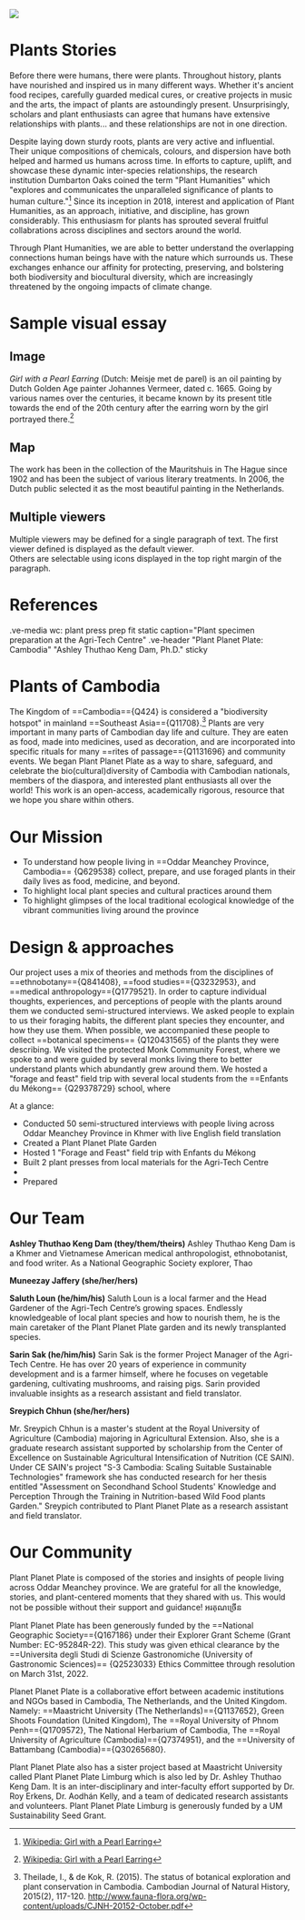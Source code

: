 <a href="https://juncture-digital.org/<athaodam>/<plantplanetplatecambodia>"><img src="https://juncture-digital.org/images/ve-button.png"></a>

<param ve-config 
       title="Plant Planet Plate"
       author="Ashley Thuthao Keng Dam, Ph.D."
       banner="https://github.com/Athaodam/media/blob/main/Agri-Tech_Centre_Home_Garden.jpg" 
       layout="vertical">


#  Plants Stories

Before there were humans, there were plants. Throughout history, plants have nourished and inspired us in many different ways. Whether it's ancient food recipes, carefully guarded medical cures, or creative projects in music and the arts, the impact of plants are astoundingly present. Unsurprisingly, scholars and plant enthusiasts can agree that humans have extensive relationships with plants... and these relationships are not in one direction. 

Despite laying down sturdy roots, plants are very active and influential. Their unique compositions of chemicals, colours, and dispersion have both helped and harmed us humans across time. In efforts to capture, uplift, and showcase these dynamic inter-species relationships, the research institution Dumbarton Oaks coined the term "Plant Humanities" which  "explores and communicates the unparalleled significance of plants to human culture."[^1] Since its inception in 2018, interest and application of Plant Humanities, as an approach, initiative, and discipline, has grown considerably. This enthusiasm for plants has sprouted several fruitful collabrations across disciplines and sectors around the world.

Through Plant Humanities, we are able to better understand the overlapping connections human beings have with the nature which surrounds us. These exchanges enhance our affinity for protecting, preserving, and bolstering both biodiversity and biocultural diversity, which are increasingly threatened by the ongoing impacts of climate change.

<param ve-entity eid="Q1264942"> <!-- Dumbarton Oaks -->
<param ve-entity eid="Q104796447"> <!-- "Plant Humanities" -->
<param ve-entity eid="Q47041"> <!-- biodiversity -->
<param ve-entity eid="Q4914734"> <!-- biocultural diversity -->
<param ve-entity eid="Q7942"> <!-- biocultural diversity -->

# Sample visual essay



## Image

_Girl with a Pearl Earring_ (Dutch: Meisje met de parel) is an oil painting by Dutch Golden Age painter Johannes Vermeer, 
dated c. 1665. Going by various names over the centuries, it became known by its present title towards the end of the 
20th century after the earring worn by the girl portrayed there.[^1]
<param ve-image 
       label="Girl with a Pearl Earring" 
       description="painting by Johannes Vermeer" 
       license="public domain" 
       url="https://upload.wikimedia.org/wikipedia/commons/0/0f/1665_Girl_with_a_Pearl_Earring.jpg">

## Map

The work has been in the collection of the Mauritshuis in The Hague since 1902 and has been the subject of various 
literary treatments. In 2006, the Dutch public selected it as the most beautiful painting in the Netherlands.
<param ve-map center="Q36600" zoom="11" prefer-geojson>

## Multiple viewers

Multiple viewers may be defined for a single paragraph of text.  The first viewer defined is displayed as the default viewer.  
Others are selectable using icons displayed in the top right margin of the paragraph.
<param ve-image 
       manifest="https://iiif.juncture-digital.org/manifest/6dd738aed85597cac540ad31dd5818e86ef7f2918c7b43a9eb3123d5538e6e4c">
<param ve-map center="Q36600" zoom="11">

# References

[^1]: [Wikipedia: Girl with a Pearl Earring](https://en.wikipedia.org/wiki/Girl_with_a_Pearl_Earring)


.ve-media wc: plant press prep fit static caption="Plant specimen preparation at the Agri-Tech Centre"
.ve-header "Plant Planet Plate: Cambodia" "Ashley Thuthao Keng Dam, Ph.D." sticky




# Plants of Cambodia

The Kingdom of ==Cambodia=={Q424} is considered a "biodiversity hotspot" in mainland ==Southeast Asia=={Q11708}.[^2]
Plants are very important in many parts of Cambodian day life and culture. They are eaten as food, made into medicines, used as decoration, and are incorporated into specific rituals for many ==rites of passage=={Q1131696} and community events. We began Plant Planet Plate as a way to share, safeguard, and celebrate the bio(cultural)diversity of Cambodia with Cambodian nationals, members of the diaspora, and interested plant enthusiasts all over the world! This work is an open-access, academically rigorous, resource that we hope you share within others.



# Our Mission

+ To understand how people living in ==Oddar Meanchey Province, Cambodia== {Q629538} collect, prepare, and use foraged plants in their daily lives as food, medicine, and beyond.
+ To highlight local plant species and cultural practices around them 
+ To highlight glimpses of the local traditional ecological knowledge of the vibrant communities living around the province



# Design & approaches

Our project uses a mix of theories and methods from the disciplines of ==ethnobotany=={Q841408}, ==food studies=={Q3232953}, and ==medical anthropology=={Q1779521}. In order to capture individual thoughts, experiences, and perceptions of people with the plants around them we conducted semi-structured interviews. We asked people to explain to us their foraging habits, the different plant species they encounter, and how they use them. When possible, we accompanied these people to collect ==botanical specimens== {Q120431565} of the plants they were describing. We visited the protected Monk Community Forest, where we spoke to and were guided by several monks living there to better understand plants which abundantly grew around them. We hosted a "forage and feast" field trip with several local students from the ==Enfants du Mékong== {Q29378729} school, where

At a glance: 
+ Conducted 50 semi-structured interviews with people living across Oddar Meanchey Province in Khmer with live English field translation
+ Created a Plant Planet Plate Garden 
+ Hosted 1 "Forage and Feast" field trip with Enfants du Mékong
+ Built 2 plant presses from local materials for the Agri-Tech Centre
+ 
+ Prepared 


# Our Team

**Ashley Thuthao Keng Dam (they/them/theirs)**
Ashley Thuthao Keng Dam is a Khmer and Vietnamese American medical anthropologist, ethnobotanist, and food writer. 
As a National Geographic Society explorer, Thao 

**Muneezay Jaffery (she/her/hers)**

**Saluth Loun (he/him/his)** 
Saluth Loun is a local farmer and the Head Gardener of the Agri-Tech Centre’s growing spaces.
Endlessly knowledgeable of local plant species and how to nourish them, he is the main caretaker of the Plant Planet Plate garden and its newly transplanted species.


**Sarin Sak (he/him/his)**
Sarin Sak is the former Project Manager of the Agri-Tech Centre. He has over 20 years of experience in community development and is a farmer himself, where he focuses on vegetable gardening, cultivating mushrooms, and raising pigs.
Sarin provided invaluable insights as a research assistant and field translator. 

**Sreypich Chhun (she/her/hers)**

Mr. 
Sreypich Chhun is a master's student at the Royal University of Agriculture (Cambodia) majoring in Agricultural Extension. Also, she is a graduate research assistant supported by scholarship from the Center of Excellence on Sustainable Agricultural Intensification of Nutrition (CE SAIN). Under CE SAIN's project "S-3 Cambodia: Scaling Suitable Sustainable Technologies" framework she has conducted research for her thesis entitled "Assessment on Secondhand School Students' Knowledge and Perception Through the Training in Nutrition-based Wild Food plants Garden." Sreypich contributed to Plant Planet Plate as a research assistant and field translator.


# Our Community 

Plant Planet Plate is composed of the stories and insights of people living across Oddar Meanchey province. We are grateful for all the knowledge, stories, and plant-centered moments that they shared with us. This would not be possible without their support and guidance! អរគុណច្រើន



Plant Planet Plate has been generously funded by the ==National Geographic Society=={Q167186} under their Explorer Grant Scheme (Grant Number: EC-95284R-22). This study was given ethical clearance by the ==Universita degli Studi di Scienze Gastronomiche (University of Gastronomic Sciences)== {Q2523033} Ethics Committee through resolution on March 31st, 2022. 

Planet Planet Plate is a collaborative effort between academic institutions and NGOs based in Cambodia, The Netherlands, and the United Kingdom. Namely: ==Maastricht University (The Netherlands)=={Q1137652}, Green Shoots Foundation (United Kingdom), The ==Royal University of Phnom Penh=={Q1709572}, The National Herbarium of Cambodia, The ==Royal University of Agriculture (Cambodia)=={Q7374951}, and the ==University of Battambang (Cambodia)=={Q30265680}. 

Plant Planet Plate also has a sister project based at Maastricht University called Plant Planet Plate Limburg which is also led by Dr. Ashley Thuthao Keng Dam. It is an inter-disciplinary and inter-faculty effort supported by Dr. Roy Erkens, Dr. Aodhán Kelly, and a team of dedicated research assistants and volunteers. Plant Planet Plate Limburg is generously funded by a UM Sustainability Seed Grant.



[^1]: [DumbartonOaks] (https://www.doaks.org/research/mellon-initiatives/plant-humanities-initiative)
[^2]: Theilade, I., & de Kok, R. (2015). The status of botanical exploration and plant conservation in Cambodia. Cambodian Journal of Natural History, 2015(2), 117-120. http://www.fauna-flora.org/wp-content/uploads/CJNH-20152-October.pdf